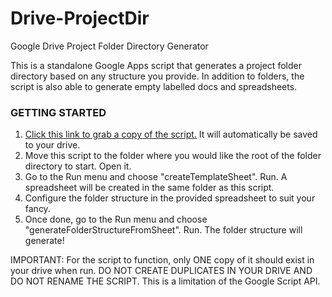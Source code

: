 # Drive-ProjectDir
Google Drive Project Folder Directory Generator

This is a standalone Google Apps script that generates a project folder directory based on any structure you provide. In addition to folders, the script is also able to generate empty labelled docs and spreadsheets.

### GETTING STARTED
1. [Click this link to grab a copy of the script.](https://script.google.com/d/11kNxQ48FK_hefdxynI6kiTkLPvqzM0eqFdV3sGL1HZChF-GY9amuiAx3/edit?usp=sharing&newcopy=true) It will automatically be saved to your drive.
2. Move this script to the folder where you would like the root of the folder directory to start. Open it.
3. Go to the Run menu and choose "createTemplateSheet". Run. A spreadsheet will be created in the same folder as this script.
4. Configure the folder structure in the provided spreadsheet to suit your fancy.
5. Once done, go to the Run menu and choose "generateFolderStructureFromSheet". Run. The folder structure will generate!

IMPORTANT: For the script to function, only ONE copy of it should exist in your drive when run.
           DO NOT CREATE DUPLICATES IN YOUR DRIVE AND DO NOT RENAME THE SCRIPT. This is a limitation of the Google Script API.
